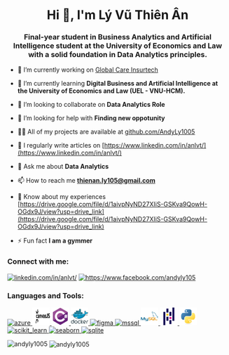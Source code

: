 <h1 align="center">Hi 👋, I'm Lý Vũ Thiên Ân</h1>
<h3 align="center">Final-year student in Business Analytics and Artificial Intelligence student at the University of Economics and Law with a solid foundation in Data Analytics principles.</h3>

- 🔭 I’m currently working on [Global Care Insurtech](https://globalcare.com.vn/)

- 🌱 I’m currently learning **Digital Business and Artificial Intelligence at the University of Economics and Law (UEL - VNU-HCM).**

- 👯 I’m looking to collaborate on **Data Analytics Role**

- 🤝 I’m looking for help with **Finding new oppotunity**

- 👨‍💻 All of my projects are available at [github.com/AndyLy1005](github.com/AndyLy1005)

- 📝 I regularly write articles on [https://www.linkedin.com/in/anlvt/](https://www.linkedin.com/in/anlvt/)

- 💬 Ask me about **Data Analytics**

- 📫 How to reach me **thienan.ly105@gmail.com**

- 📄 Know about my experiences [https://drive.google.com/file/d/1aivpNyND27XIiS-GSKva9QowH-OGdx9J/view?usp=drive_link](https://drive.google.com/file/d/1aivpNyND27XIiS-GSKva9QowH-OGdx9J/view?usp=drive_link)

- ⚡ Fun fact **I am a gymmer**

<h3 align="left">Connect with me:</h3>
<p align="left">
<a href="https://linkedin.com/in/linkedin.com/in/anlvt/" target="blank"><img align="center" src="https://raw.githubusercontent.com/rahuldkjain/github-profile-readme-generator/master/src/images/icons/Social/linked-in-alt.svg" alt="linkedin.com/in/anlvt/" height="30" width="40" /></a>
<a href="https://fb.com/https://www.facebook.com/andyly105" target="blank"><img align="center" src="https://raw.githubusercontent.com/rahuldkjain/github-profile-readme-generator/master/src/images/icons/Social/facebook.svg" alt="https://www.facebook.com/andyly105" height="30" width="40" /></a>
</p>

<h3 align="left">Languages and Tools:</h3>
<p align="left"> <a href="https://azure.microsoft.com/en-in/" target="_blank" rel="noreferrer"> <img src="https://www.vectorlogo.zone/logos/microsoft_azure/microsoft_azure-icon.svg" alt="azure" width="40" height="40"/> </a> <a href="https://canvasjs.com" target="_blank" rel="noreferrer"> <img src="https://raw.githubusercontent.com/Hardik0307/Hardik0307/master/assets/canvasjs-charts.svg" alt="canvasjs" width="40" height="40"/> </a> <a href="https://www.w3schools.com/cs/" target="_blank" rel="noreferrer"> <img src="https://raw.githubusercontent.com/devicons/devicon/master/icons/csharp/csharp-original.svg" alt="csharp" width="40" height="40"/> </a> <a href="https://www.docker.com/" target="_blank" rel="noreferrer"> <img src="https://raw.githubusercontent.com/devicons/devicon/master/icons/docker/docker-original-wordmark.svg" alt="docker" width="40" height="40"/> </a> <a href="https://www.figma.com/" target="_blank" rel="noreferrer"> <img src="https://www.vectorlogo.zone/logos/figma/figma-icon.svg" alt="figma" width="40" height="40"/> </a> <a href="https://www.microsoft.com/en-us/sql-server" target="_blank" rel="noreferrer"> <img src="https://www.svgrepo.com/show/303229/microsoft-sql-server-logo.svg" alt="mssql" width="40" height="40"/> </a> <a href="https://www.mysql.com/" target="_blank" rel="noreferrer"> <img src="https://raw.githubusercontent.com/devicons/devicon/master/icons/mysql/mysql-original-wordmark.svg" alt="mysql" width="40" height="40"/> </a> <a href="https://pandas.pydata.org/" target="_blank" rel="noreferrer"> <img src="https://raw.githubusercontent.com/devicons/devicon/2ae2a900d2f041da66e950e4d48052658d850630/icons/pandas/pandas-original.svg" alt="pandas" width="40" height="40"/> </a> <a href="https://www.python.org" target="_blank" rel="noreferrer"> <img src="https://raw.githubusercontent.com/devicons/devicon/master/icons/python/python-original.svg" alt="python" width="40" height="40"/> </a> <a href="https://scikit-learn.org/" target="_blank" rel="noreferrer"> <img src="https://upload.wikimedia.org/wikipedia/commons/0/05/Scikit_learn_logo_small.svg" alt="scikit_learn" width="40" height="40"/> </a> <a href="https://seaborn.pydata.org/" target="_blank" rel="noreferrer"> <img src="https://seaborn.pydata.org/_images/logo-mark-lightbg.svg" alt="seaborn" width="40" height="40"/> </a> <a href="https://www.sqlite.org/" target="_blank" rel="noreferrer"> <img src="https://www.vectorlogo.zone/logos/sqlite/sqlite-icon.svg" alt="sqlite" width="40" height="40"/> </a> </p>

<p><img align="left" src="https://github-readme-stats.vercel.app/api/top-langs?username=andyly1005&show_icons=true&locale=en&layout=compact" alt="andyly1005" /></p>

<p>&nbsp;<img align="center" src="https://github-readme-stats.vercel.app/api?username=andyly1005&show_icons=true&locale=en" alt="andyly1005" /></p>

